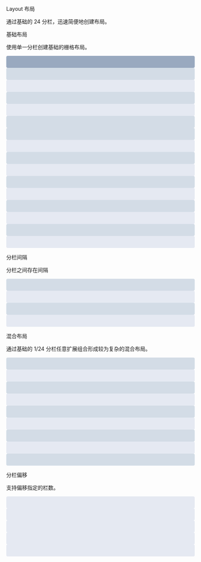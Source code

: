 <div class="page-item">
    <div>
        <p class="page-title">Layout 布局</p>
        <p class="page-dec">通过基础的 24 分栏，迅速简便地创建布局。</p>
    </div>
</div>
<div class="page-item">
    <div>
        <p class="page-item-title">基础布局</p>
        <p class="page-item-dec">使用单一分栏创建基础的栅格布局。</p>
    </div>
    <div class="page-item-content">
        <ins-row class="grid">
            <ins-col :span="24">
                <div class="grid-content"></div>
            </ins-col>
        </ins-row>
        <ins-row class="grid">
            <ins-col :span="12">
                <div
                    class="grid-content"
                    style="background: #d3dce6;"
                ></div>
            </ins-col>
            <ins-col :span="12">
                <div
                    class="grid-content"
                    style="background: #e5e9f2;"
                ></div>
            </ins-col>
        </ins-row>
        <ins-row class="grid">
            <ins-col :span="8">
                <div
                    class="grid-content"
                    style="background: #d3dce6;"
                ></div>
            </ins-col>
            <ins-col :span="8">
                <div
                    class="grid-content"
                    style="background: #e5e9f2;"
                ></div>
            </ins-col>
            <ins-col :span="8">
                <div
                    class="grid-content"
                    style="background: #d3dce6;"
                ></div>
            </ins-col>
        </ins-row>
        <ins-row class="grid">
            <ins-col :span="6">
                <div
                    class="grid-content"
                    style="background: #d3dce6;"
                ></div>
            </ins-col>
            <ins-col :span="6">
                <div
                    class="grid-content"
                    style="background: #e5e9f2;"
                ></div>
            </ins-col>
            <ins-col :span="6">
                <div
                    class="grid-content"
                    style="background: #d3dce6;"
                ></div>
            </ins-col>
            <ins-col :span="6">
                <div
                    class="grid-content"
                    style="background: #e5e9f2;"
                ></div>
            </ins-col>
        </ins-row>
        <ins-row class="grid">
            <ins-col :span="4">
                <div
                    class="grid-content"
                    style="background: #d3dce6;"
                ></div>
            </ins-col>
            <ins-col :span="4">
                <div
                    class="grid-content"
                    style="background: #e5e9f2;"
                ></div>
            </ins-col>
            <ins-col :span="4">
                <div
                    class="grid-content"
                    style="background: #d3dce6;"
                ></div>
            </ins-col>
            <ins-col :span="4">
                <div
                    class="grid-content"
                    style="background: #e5e9f2;"
                ></div>
            </ins-col>
            <ins-col :span="4">
                <div
                    class="grid-content"
                    style="background: #d3dce6;"
                ></div>
            </ins-col>
            <ins-col :span="4">
                <div
                    class="grid-content"
                    style="background: #e5e9f2;"
                ></div>
            </ins-col>
        </ins-row>
    </div>
</div>
<div class="page-item">
    <div>
        <p class="page-item-title">分栏间隔</p>
        <p class="page-item-dec">分栏之间存在间隔</p>
    </div>
    <div class="page-grid-item-content">
        <ins-row :gutter="20">
            <ins-col :span="6">
                <div
                    class="grid-content"
                    style="background: #d3dce6;"
                ></div>
            </ins-col>
            <ins-col :span="6">
                <div
                    class="grid-content"
                    style="background: #e5e9f2;"
                ></div>
            </ins-col>
            <ins-col :span="6">
                <div
                    class="grid-content"
                    style="background: #d3dce6;"
                ></div>
            </ins-col>
            <ins-col :span="6">
                <div
                    class="grid-content"
                    style="background: #e5e9f2;"
                ></div>
            </ins-col>
        </ins-row>
    </div>
</div>
<div class="page-item">
    <div>
        <p class="page-item-title">混合布局</p>
        <p class="page-item-dec">
            通过基础的 1/24 分栏任意扩展组合形成较为复杂的混合布局。
        </p>
    </div>
    <div class="page-grid-item-content">
        <ins-row :gutter="20" class="grid">
            <ins-col :span="16">
                <div
                    class="grid-content"
                    style="background: #d3dce6;"
                ></div>
            </ins-col>
            <ins-col :span="8">
                <div
                    class="grid-content"
                    style="background: #e5e9f2;"
                ></div>
            </ins-col>
        </ins-row>
        <ins-row :gutter="20" class="grid">
            <ins-col :span="8">
                <div
                    class="grid-content"
                    style="background: #d3dce6;"
                ></div>
            </ins-col>
            <ins-col :span="8">
                <div
                    class="grid-content"
                    style="background: #e5e9f2;"
                ></div>
            </ins-col>
            <ins-col :span="4">
                <div
                    class="grid-content"
                    style="background: #d3dce6;"
                ></div>
            </ins-col>
            <ins-col :span="4">
                <div
                    class="grid-content"
                    style="background: #e5e9f2;"
                ></div>
            </ins-col>
        </ins-row>
        <ins-row :gutter="20" class="grid">
            <ins-col :span="4">
                <div
                    class="grid-content"
                    style="background: #d3dce6;"
                ></div>
            </ins-col>
            <ins-col :span="16">
                <div
                    class="grid-content"
                    style="background: #e5e9f2;"
                ></div>
            </ins-col>
            <ins-col :span="4">
                <div
                    class="grid-content"
                    style="background: #d3dce6;"
                ></div>
            </ins-col>
        </ins-row>
    </div>
</div>
<div class="page-item">
    <div>
        <p class="page-item-title">分栏偏移</p>
        <p class="page-item-dec">支持偏移指定的栏数。</p>
    </div>
    <div class="page-grid-item-content">
        <ins-row :gutter="20" class="grid">
            <ins-col :span="6">
                <div
                    class="grid-content"
                    style="background: #e5e9f2;"
                ></div>
            </ins-col>
            <ins-col :span="6" :offset="6">
                <div
                    class="grid-content"
                    style="background: #e5e9f2;"
                ></div>
            </ins-col>
        </ins-row>
        <ins-row :gutter="20" class="grid">
            <ins-col :span="6" :offset="6">
                <div
                    class="grid-content"
                    style="background: #e5e9f2;"
                ></div>
            </ins-col>
            <ins-col :span="6" :offset="6">
                <div
                    class="grid-content"
                    style="background: #e5e9f2;"
                ></div>
            </ins-col>
        </ins-row>
        <ins-row :gutter="20" class="grid">
            <ins-col :span="12" :offset="6">
                <div
                    class="grid-content"
                    style="background: #e5e9f2;"
                ></div>
            </ins-col>
        </ins-row>
    </div>
</div>

<script>
export default {
    data() {
        return {
            tableData: [
                {
                    parameter: 'gutter',
                    explain: '栅格间隔',
                    type: 'Number',
                    optionalValue: '—',
                    defaultValue: '0',
                },
            ],
            ColData: [
                {
                    parameter: 'span',
                    explain: '栅格占据的列数',
                    type: 'Number',
                    optionalValue: '—',
                    defaultValue: '24',
                },
                {
                    parameter: 'offset',
                    explain: '栅格左侧的间隔格数',
                    type: 'Number',
                    optionalValue: '—',
                    defaultValue: '0',
                },
            ],
        };
    },
    methods: {
        handleClose(val) {
            this.tags = this.tags.filter(cur => {
                return val != cur.name;
            });
        },
        ok1() {
            this.value = false;
        },
        cancmx1() {
            this.value = false;
        },
    },
};
</script>

<style lang="scss" scoped>
.grid + .grid {
    margin-top: 20px;
}
.grid-content {
    height: 32px;
    background: #99a9bf;
    border-radius: 4px;
}
</style>
